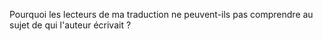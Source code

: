 Pourquoi les lecteurs de ma traduction ne peuvent-ils pas comprendre au sujet de qui l'auteur écrivait ?